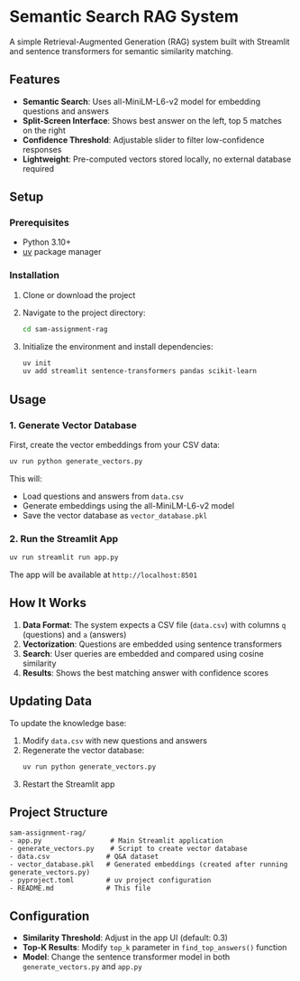 # Semantic Search RAG System

A simple Retrieval-Augmented Generation (RAG) system built with Streamlit and sentence transformers for semantic similarity matching.

## Features

- **Semantic Search**: Uses all-MiniLM-L6-v2 model for embedding questions and answers
- **Split-Screen Interface**: Shows best answer on the left, top 5 matches on the right
- **Confidence Threshold**: Adjustable slider to filter low-confidence responses
- **Lightweight**: Pre-computed vectors stored locally, no external database required

## Setup

### Prerequisites
- Python 3.10+
- [uv](https://docs.astral.sh/uv/) package manager

### Installation

1. Clone or download the project
2. Navigate to the project directory:
   ```bash
   cd sam-assignment-rag
   ```

3. Initialize the environment and install dependencies:
   ```bash
   uv init
   uv add streamlit sentence-transformers pandas scikit-learn
   ```

## Usage

### 1. Generate Vector Database

First, create the vector embeddings from your CSV data:

```bash
uv run python generate_vectors.py
```

This will:
- Load questions and answers from `data.csv`
- Generate embeddings using the all-MiniLM-L6-v2 model
- Save the vector database as `vector_database.pkl`

### 2. Run the Streamlit App

```bash
uv run streamlit run app.py
```

The app will be available at `http://localhost:8501`

## How It Works

1. **Data Format**: The system expects a CSV file (`data.csv`) with columns `q` (questions) and `a` (answers)
2. **Vectorization**: Questions are embedded using sentence transformers
3. **Search**: User queries are embedded and compared using cosine similarity
4. **Results**: Shows the best matching answer with confidence scores

## Updating Data

To update the knowledge base:

1. Modify `data.csv` with new questions and answers
2. Regenerate the vector database:
   ```bash
   uv run python generate_vectors.py
   ```
3. Restart the Streamlit app

## Project Structure

```
sam-assignment-rag/
- app.py                 # Main Streamlit application
- generate_vectors.py    # Script to create vector database
- data.csv              # Q&A dataset
- vector_database.pkl   # Generated embeddings (created after running generate_vectors.py)
- pyproject.toml        # uv project configuration
- README.md             # This file
```

## Configuration

- **Similarity Threshold**: Adjust in the app UI (default: 0.3)
- **Top-K Results**: Modify `top_k` parameter in `find_top_answers()` function
- **Model**: Change the sentence transformer model in both `generate_vectors.py` and `app.py`
